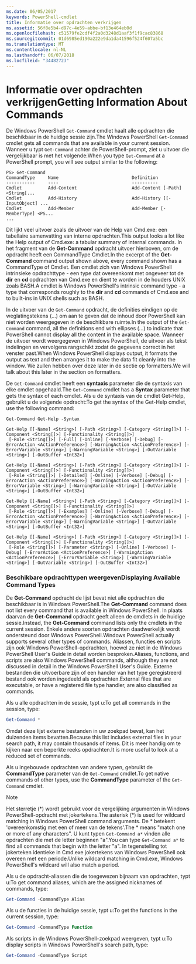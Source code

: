 ```yaml
---
ms.date: 06/05/2017
keywords: PowerShell-cmdlet
title: Informatie over opdrachten verkrijgen
ms.assetid: 56f8e5b4-d97c-4e59-abbe-bf13e464eb0d
ms.openlocfilehash: c51579fe2cdf4f2a0d3248d1aaf3f1f9cac83868
ms.sourcegitcommit: 01d6985ed190a222e9da1da41596f524f607a5bc
ms.translationtype: MT
ms.contentlocale: nl-NL
ms.lasthandoff: 06/07/2018
ms.locfileid: "34482723"
---
```

# <a name="getting-information-about-commands"></a><span data-ttu-id="e795b-103">Informatie over opdrachten verkrijgen</span><span class="sxs-lookup"><span data-stu-id="e795b-103">Getting Information About Commands</span></span>
<span data-ttu-id="e795b-104">De Windows PowerShell `Get-Command` cmdlet haalt alle opdrachten die beschikbaar in de huidige sessie zijn.</span><span class="sxs-lookup"><span data-stu-id="e795b-104">The Windows PowerShell `Get-Command` cmdlet gets all commands that are available in your current session.</span></span> <span data-ttu-id="e795b-105">Wanneer u typt `Get-Command` achter de PowerShell-prompt, ziet u uitvoer die vergelijkbaar is met het volgende:</span><span class="sxs-lookup"><span data-stu-id="e795b-105">When you type `Get-Command` at a PowerShell prompt, you will see output similar to the following:</span></span>

```
PS> Get-Command
CommandType     Name                            Definition
-----------     ----                            ----------
Cmdlet          Add-Content                     Add-Content [-Path] <String[...
Cmdlet          Add-History                     Add-History [[-InputObject] ...
Cmdlet          Add-Member                      Add-Member [-MemberType] <PS...
...
```

<span data-ttu-id="e795b-106">Dit lijkt veel uitvoer zoals de uitvoer van de Help van Cmd.exe: een tabellaire samenvatting van interne opdrachten.</span><span class="sxs-lookup"><span data-stu-id="e795b-106">This output looks a lot like the Help output of Cmd.exe: a tabular summary of internal commands.</span></span> <span data-ttu-id="e795b-107">In het fragment van de **Get-Command** opdracht uitvoer hierboven, om de opdracht heeft een CommandType Cmdlet.</span><span class="sxs-lookup"><span data-stu-id="e795b-107">In the excerpt of the **Get-Command** command output shown above, every command shown has a CommandType of Cmdlet.</span></span> <span data-ttu-id="e795b-108">Een cmdlet zich van Windows PowerShell intrinsieke opdrachttype - een type dat overeenkomt met ongeveer tot de **dir** en **cd** opdrachten van Cmd.exe en dient te worden in de houders UNIX zoals BASH.</span><span class="sxs-lookup"><span data-stu-id="e795b-108">A cmdlet is Windows PowerShell's intrinsic command type - a type that corresponds roughly to the **dir** and **cd** commands of Cmd.exe and to built-ins in UNIX shells such as BASH.</span></span>

<span data-ttu-id="e795b-109">In de uitvoer van de `Get-Command` opdracht, de definities eindigen op de weglatingstekens (...) om aan te geven dat de inhoud door PowerShell kan niet worden weergegeven in de beschikbare ruimte.</span><span class="sxs-lookup"><span data-stu-id="e795b-109">In the output of the `Get-Command` command, all the definitions end with ellipses (...) to indicate that PowerShell cannot display all the content in the available space.</span></span> <span data-ttu-id="e795b-110">Wanneer de uitvoer wordt weergegeven in Windows PowerShell, de uitvoer als tekst indelingen en vervolgens rangschikt zodat de gegevens correct in het venster past.</span><span class="sxs-lookup"><span data-stu-id="e795b-110">When Windows PowerShell displays output, it formats the output as text and then arranges it to make the data fit cleanly into the window.</span></span> <span data-ttu-id="e795b-111">We zullen hebben over deze later in de sectie op formatters.</span><span class="sxs-lookup"><span data-stu-id="e795b-111">We will talk about this later in the section on formatters.</span></span>

<span data-ttu-id="e795b-112">De `Get-Command` cmdlet heeft een **syntaxis** parameter die de syntaxis van elke cmdlet opgehaald.</span><span class="sxs-lookup"><span data-stu-id="e795b-112">The `Get-Command` cmdlet has a **Syntax** parameter that gets the syntax of each cmdlet.</span></span> <span data-ttu-id="e795b-113">Als u de syntaxis van de cmdlet Get-Help, gebruikt u de volgende opdracht:</span><span class="sxs-lookup"><span data-stu-id="e795b-113">To get the syntax of the Get-Help cmdlet, use the following command:</span></span>

```
Get-Command Get-Help -Syntax

Get-Help [[-Name] <String>] [-Path <String>] [-Category <String[]>] [-Component <String[]>] [-Functionality <String[]>]
 [-Role <String[]>] [-Full] [-Online] [-Verbose] [-Debug] [-ErrorAction <ActionPreference>] [-WarningAction <ActionPreference>] [-ErrorVariable <String>] [-WarningVariable <String>] [-OutVariable <String>] [-OutBuffer <Int32>]

Get-Help [[-Name] <String>] [-Path <String>] [-Category <String[]>] [-Component <String[]>] [-Functionality <String[]>]
 [-Role <String[]>] [-Detailed] [-Online] [-Verbose] [-Debug] [-ErrorAction <ActionPreference>] [-WarningAction <ActionPreference>] [-ErrorVariable <String>] [-WarningVariable <String>] [-OutVariable <String>] [-OutBuffer <Int32>]

Get-Help [[-Name] <String>] [-Path <String>] [-Category <String[]>] [-Component <String[]>] [-Functionality <String[]>]
 [-Role <String[]>] [-Examples] [-Online] [-Verbose] [-Debug] [-ErrorAction <ActionPreference>] [-WarningAction <ActionPreference>] [-ErrorVariable <String>] [-WarningVariable <String>] [-OutVariable <String>] [-OutBuffer <Int32>]

Get-Help [[-Name] <String>] [-Path <String>] [-Category <String[]>] [-Component <String[]>] [-Functionality <String[]>]
 [-Role <String[]>] [-Parameter <String>] [-Online] [-Verbose] [-Debug] [-ErrorAction <ActionPreference>] [-WarningAction <ActionPreference>] [-ErrorVariable <String>] [-WarningVariable <String>] [-OutVariable <String>] [-OutBuffer <Int32>]
```

### <a name="displaying-available-command-types"></a><span data-ttu-id="e795b-114">Beschikbare opdrachttypen weergeven</span><span class="sxs-lookup"><span data-stu-id="e795b-114">Displaying Available Command Types</span></span>
<span data-ttu-id="e795b-115">De **Get-Command** opdracht de lijst bevat niet alle opdrachten die beschikbaar is in Windows PowerShell.</span><span class="sxs-lookup"><span data-stu-id="e795b-115">The **Get-Command** command does not list every command that is available in Windows PowerShell.</span></span> <span data-ttu-id="e795b-116">In plaats daarvan de **Get-Command** opdracht geeft alleen de cmdlets in de huidige sessie.</span><span class="sxs-lookup"><span data-stu-id="e795b-116">Instead, the **Get-Command** command lists only the cmdlets in the current session.</span></span> <span data-ttu-id="e795b-117">Enkele andere soorten opdrachten daadwerkelijk wordt ondersteund door Windows PowerShell.</span><span class="sxs-lookup"><span data-stu-id="e795b-117">Windows PowerShell actually supports several other types of commands.</span></span> <span data-ttu-id="e795b-118">Aliassen, functies en scripts zijn ook Windows PowerShell-opdrachten, hoewel ze niet in de Windows PowerShell User's Guide in detail worden besproken.</span><span class="sxs-lookup"><span data-stu-id="e795b-118">Aliases, functions, and scripts are also Windows PowerShell commands, although they are not discussed in detail in the Windows PowerShell User's Guide.</span></span> <span data-ttu-id="e795b-119">Externe bestanden die uitvoerbare zijn of een handler van het type geregistreerd bestand ook worden ingedeeld als opdrachten.</span><span class="sxs-lookup"><span data-stu-id="e795b-119">External files that are executable, or have a registered file type handler, are also classified as commands.</span></span>

<span data-ttu-id="e795b-120">Als u alle opdrachten in de sessie, typt u:</span><span class="sxs-lookup"><span data-stu-id="e795b-120">To get all commands in the session, type:</span></span>

```powershell
Get-Command *
```

<span data-ttu-id="e795b-121">Omdat deze lijst externe bestanden in uw zoekpad bevat, kan het duizenden items bevatten.</span><span class="sxs-lookup"><span data-stu-id="e795b-121">Because this list includes external files in your search path, it may contain thousands of items.</span></span> <span data-ttu-id="e795b-122">Dit is meer handig om te kijken naar een beperkte reeks opdrachten.</span><span class="sxs-lookup"><span data-stu-id="e795b-122">It is more useful to look at a reduced set of commands.</span></span>

<span data-ttu-id="e795b-123">Als u ingebouwde opdrachten van andere typen, gebruikt de **CommandType** parameter van de `Get-Command` cmdlet.</span><span class="sxs-lookup"><span data-stu-id="e795b-123">To get native commands of other types, use the **CommandType** parameter of the `Get-Command` cmdlet.</span></span>

> [!NOTE]
> <span data-ttu-id="e795b-124">Het sterretje (\*) wordt gebruikt voor de vergelijking argumenten in Windows PowerShell-opdracht met jokertekens.</span><span class="sxs-lookup"><span data-stu-id="e795b-124">The asterisk (\*) is used for wildcard matching in Windows PowerShell command arguments.</span></span> <span data-ttu-id="e795b-125">De \* betekent 'overeenkomstig met een of meer van de tekens'.</span><span class="sxs-lookup"><span data-stu-id="e795b-125">The \* means "match one or more of any characters".</span></span> <span data-ttu-id="e795b-126">U kunt typen `Get-Command a*` vinden alle opdrachten die met de letter beginnen "a".</span><span class="sxs-lookup"><span data-stu-id="e795b-126">You can type `Get-Command a*` to find all commands that begin with the letter "a".</span></span> <span data-ttu-id="e795b-127">In tegenstelling tot jokerteken identieke in Cmd.exe jokertekens van Windows PowerShell ook overeen met een periode.</span><span class="sxs-lookup"><span data-stu-id="e795b-127">Unlike wildcard matching in Cmd.exe, Windows PowerShell's wildcard will also match a period.</span></span>

<span data-ttu-id="e795b-128">Als u de opdracht-aliassen die de toegewezen bijnaam van opdrachten, typt u:</span><span class="sxs-lookup"><span data-stu-id="e795b-128">To get command aliases, which are the assigned nicknames of commands, type:</span></span>

```powershell
Get-Command -CommandType Alias
```

<span data-ttu-id="e795b-129">Als u de functies in de huidige sessie, typt u:</span><span class="sxs-lookup"><span data-stu-id="e795b-129">To get the functions in the current session, type:</span></span>

```powershell
Get-Command -CommandType Function
```

<span data-ttu-id="e795b-130">Als scripts in de Windows PowerShell-zoekpad weergeven, typt u:</span><span class="sxs-lookup"><span data-stu-id="e795b-130">To display scripts in Windows PowerShell's search path, type:</span></span>

```powershell
Get-Command -CommandType Script
```

